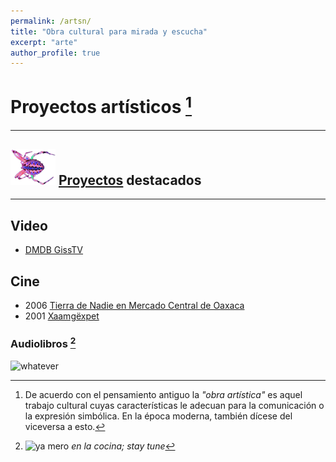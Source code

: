 ```yaml
---
permalink: /artsn/
title: "Obra cultural para mirada y escucha"
excerpt: "arte"
author_profile: true
---
```


# Proyectos artísticos [^1]

---

## <img src="/images/spider-s.png" alt="spiderssss"> [Proyectos](/portfolio/) destacados 

---

## Video
 - [DMDB GissTV](http://giss.tv/dmmdb/index.php?channel=vlax "Kill TV! LOL")

## Cine
 - 2006 [Tierra de Nadie en Mercado Central de Oaxaca](https://archive.org/details/Tierra-de-Nadie_Abastos-Oaxaca)
 - 2001 [Xaamgëxpet](https://archive.org/details/Xaamgexpet) 

### Audiolibros [^2]

![whatever](https://media.giphy.com/media/21Saaj0KTP0kRgAZLS/giphy.gif)

[^1]: De acuerdo con el pensamiento antiguo la _"obra artística"_ es aquel trabajo cultural cuyas características le adecuan para la comunicación o la expresión simbólica. En la época moderna, también dícese del viceversa a esto.

[^2]: ![ya mero](https://web.archive.org/web/20091027035934/http://www.geocities.com/juan1merlin/underconstruction_sign.gif) _en la cocina; stay tune_
